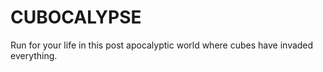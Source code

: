 # CUBOCALYPSE
Run for your life in this post apocalyptic world where cubes have invaded everything.

